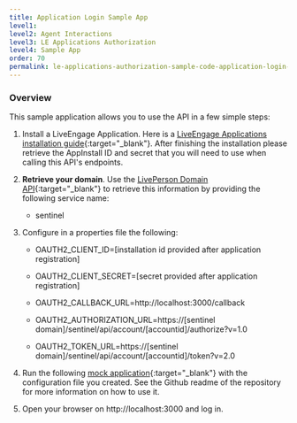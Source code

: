 ```yaml
---
title: Application Login Sample App
level1:
level2: Agent Interactions
level3: LE Applications Authorization
level4: Sample App
order: 70
permalink: le-applications-authorization-sample-code-application-login-sample-app.html
---
```


### Overview

This sample application allows you to use the API in a few simple steps:

1. Install a LiveEngage Application. Here is a [LiveEngage Applications installation guide](guides-retry-policy.html){:target="_blank"}. After finishing the installation please retrieve the AppInstall ID and secret that you will need to use when calling this API's endpoints.

2. **Retrieve your domain**. Use the [LivePerson Domain API](agent-domain-domain-api.html){:target="_blank"} to retrieve this information by providing the following service name:

	* sentinel

3. Configure in a properties file the following:

	* OAUTH2_CLIENT_ID=[installation id provided after application registration]

	* OAUTH2_CLIENT_SECRET=[secret provided after application registration]

	* OAUTH2_CALLBACK_URL=http://localhost:3000/callback

	* OAUTH2_AUTHORIZATION_URL=https://[sentinel domain]/sentinel/api/account/[accountid]/authorize?v=1.0

	* OAUTH2_TOKEN_URL=https://[sentinel domain]/sentinel/api/account/[accountid]/token?v=2.0

4. Run the following [mock application](https://github.com/eitan101/oauth2-app-mock){:target="_blank"} with the configuration file you created. See the Github readme of the repository for more information on how to use it.

5. Open your browser on http://localhost:3000 and log in.
